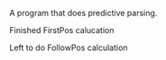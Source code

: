 A program that does predictive parsing.

Finished
FirstPos calucation

Left to do
FollowPos calculation

